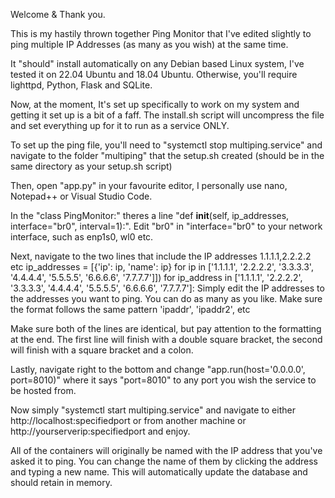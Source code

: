 Welcome & Thank you. 

This is my hastily thrown together Ping Monitor that I've edited slightly to ping multiple IP Addresses (as many as you wish) at the same time. 

It "should" install automatically on any Debian based Linux system, I've tested it on 22.04 Ubuntu and 18.04 Ubuntu. Otherwise, you'll require lighttpd, Python, Flask and SQLite. 

Now, at the moment, It's set up specifically to work on my system and getting it set up is a bit of a faff.  The install.sh script will uncompress the file and set everything up for it to run as a service ONLY. 

To set up the ping file, you'll need to "systemctl stop multiping.service" and navigate to the folder "multiping" that the setup.sh created (should be in the same directory as your setup.sh script)

Then, open "app.py" in your favourite editor, I personally use nano, Notepad++ or Visual Studio Code. 

In the "class PingMonitor:" theres a line "def __init__(self, ip_addresses, interface="br0", interval=1):".  Edit "br0" in "interface="br0" to your network interface, such as enp1s0, wl0 etc. 

Next, navigate to the two lines that include the IP addresses 1.1.1.1,2.2.2.2 etc 
        ip_addresses = [{'ip': ip, 'name': ip} for ip in ['1.1.1.1', '2.2.2.2', '3.3.3.3', '4.4.4.4', '5.5.5.5', '6.6.6.6', '7.7.7.7']])
        for ip_address in ['1.1.1.1', '2.2.2.2', '3.3.3.3', '4.4.4.4', '5.5.5.5', '6.6.6.6', '7.7.7.7']:
Simply edit the IP addresses to the addresses you want to ping.  You can do as many as you like. Make sure the format follows the same pattern 'ipaddr', 'ipaddr2', etc

Make sure both of the lines are identical, but pay attention to the formatting at the end.  The first line will finish with a double square bracket, the second will finish with a square bracket and a colon. 

Lastly, navigate right to the bottom and change "app.run(host='0.0.0.0', port=8010)" where it says "port=8010" to any port you wish the service to be hosted from. 

Now simply "systemctl start multiping.service" and navigate to either http://localhost:specifiedport or from another machine or http://yourserverip:specifiedport and enjoy. 

All of the containers will originally be named with the IP address that you've asked it to ping.  You can change the name of them by clicking the address and typing a new name.  This will automatically update the database and should retain in memory.
